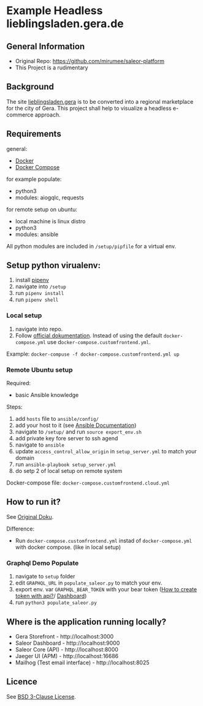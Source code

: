# Example Headless lieblingsladen.gera.de

## General Information

- Original Repo: https://github.com/mirumee/saleor-platform
- This Project is a rudimentary

## Background

The site [lieblingsladen.gera](https://lieblingsladen.gera.de/) is to be converted into a regional marketplace for the city of Gera. This project shall help to visualize a headless e-commerce approach.

## Requirements

general:

- [Docker](https://docs.docker.com/install/)
- [Docker Compose](https://docs.docker.com/compose/install/)

for example populate:

- python3
- modules: aiogqlc, requests

for remote setup on ubuntu:

- local machine is linux distro
- python3
- modules: ansible

All python modules are included in `/setup/pipfile` for a virtual env.

## Setup python virualenv:

1. install [pipenv](https://pypi.org/project/pipenv/)
2. navigate into `/setup`
3. run `pipenv install`
4. run `pipenv shell`

### Local setup

1. navigate into repo.
2. Follow [official dokumentation](https://docs.saleor.io/docs/developer/installation/). Instead of using the default `docker-compose.yml` use d`ocker-compose.customfrontend.yml`.

Example:
`docker-compuse -f docker-compose.customfrontend.yml up`

### Remote Ubuntu setup

Required:

- basic Ansible knowledge

Steps:

1. add `hosts` file to `ansible/config/`
2. add your host to it (see [Ansible Documentation](https://docs.ansible.com/ansible/latest/user_guide/intro_inventory.html))
3. navigate to `/setup/` and run `source export_env.sh`
4. add private key fore server to ssh agend
5. navigate to `ansible`
6. update `access_control_allow_origin` in `setup_server.yml` to match your domain
7. run `ansible-playbook setup_server.yml`
8. do setp 2 of local setup on remote system

Docker-compose file: `docker-compose.customfrontend.cloud.yml`

## How to run it?

See [Original Doku](https://github.com/mirumee/saleor-platform).

Difference:

- Run `docker-compose.customfrontend.yml` instad of `docker-compose.yml` with docker compose. (like in local setup)

### Graphql Demo Populate

1. navigate to `setup` folder
2. edit `GRAPHQL_URL` in `populate_saleor.py` to match your env.
3. export env. var `GRAPHQL_BEAR_TOKEN` with your bear token ([How to create token with api?](https://docs.saleor.io/docs/developer/extending/apps)/ [Dashboard](https://docs.saleor.io/docs/dashboard/configuration/service-accounts))
4. run `python3 populate_saleor.py`

## Where is the application running locally?

- Gera Storefront - http://localhost:3000
- Saleor Dashboard - http://localhost:9000
- Saleor Core (API) - http://localhost:8000
- Jaeger UI (APM) - http://localhost:16686
- Mailhog (Test email interface) - http://localhost:8025

## Licence

See [BSD 3-Clause License](LICENSE.md).
